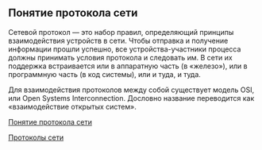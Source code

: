 ## Понятие протокола сети
Сетевой протокол — это набор правил, определяющий принципы взаимодействия устройств в сети. Чтобы отправка и получение информации прошли успешно, все устройства-участники процесса должны принимать условия протокола и следовать им. В сети их поддержка встраивается или в аппаратную часть (в «железо»), или в программную часть (в код системы),  или и туда, и туда. 

Для взаимодействия протоколов между собой существует модель OSI, или Open Systems Interconnection. Дословно название переводится как «взаимодействие открытых систем».


[Понятие протокола сети](https://selectel.ru/blog/network-protocols/)

[Протоколы сети](https://www.google.com/search?q=%D0%BF%D1%80%D0%BE%D1%82%D0%BE%D0%BA%D0%BE%D0%BB%D1%8B+%D1%81%D0%B5%D1%82%D0%B8&sxsrf=ALiCzsZZwwycdW84G7n2joR3cmVo9Gg7Qw%3A1663836524928&ei=bCEsY_6mOKqQrgTojYGoDA&ved=0ahUKEwj-jKGIgqj6AhUqiIsKHehGAMUQ4dUDCA4&oq=%D0%BF%D1%80%D0%BE%D1%82%D0%BE%D0%BA%D0%BB%D1%8B+%D1%81%D0%B5%D1%82%D0%B8&gs_lcp=Cgdnd3Mtd2l6EAwyBAgAEEcyBAgAEEcyBAgAEEcyBAgAEEcyBAgAEEcyBAgAEEcyBAgAEEcyBAgAEEc6CggAEEcQ1gQQsANKBAhBGABKBAhGGABQAFgAYM39CmgBcAJ4AIABAIgBAJIBAJgBAMgBCMABAQ&sclient=gws-wiz)

